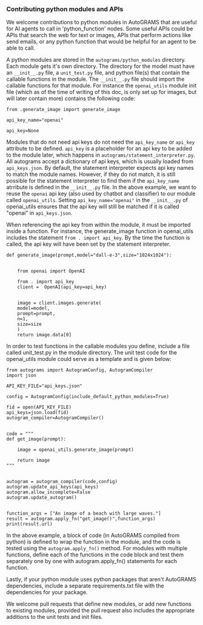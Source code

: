 ### Contributing python modules and APIs

We welcome contributions to python modules in AutoGRAMS that are useful for AI agents to call in 'python_function' nodes. Some useful APIs could be APIs that search the web for text or images, APIs that perform actions like send emails, or any python function that would be helpful for an agent to be able to call. 


A python modules are stored in the `autograms/python_modules` directory. Each module gets it's own directory. The directory for the model must have an `__init__.py` file, a `unit_test.py` file, and  python file(s) that contain the callable functions in the module. The `__init__.py` file should import the callable functions for that module. For instance the `openai_utils` module init file (which as of the time of writing of this doc, is only set up for images, but will later contain more) contains the following code:

```
from .generate_image import generate_image

api_key_name="openai"

api_key=None
```

Modules that do not need api keys do not need the `api_key_name` or `api_key` attribute to be defined. `api_key` is a placeholder for an api key to be added to the module later, which happens in `autograms/statement_interpreter.py`. All autograms accept a dictionary of api keys, which is usually loaded from `api_keys.json`. By default, the statement interpreter expects api key names to match the module names. However, if they do not match, it is still possible for the statement interpreter to find them if the `api_key_name` atrribute is defined in the `__init__.py` file. In the above example, we want to reuse the `openai` api key (also used by chatbot and classifier) to our module called `openai_utils`. Setting `api_key_name="openai"` in the `__init__.py` of openai_utils ensures that the api key will still be matched if it is called "openai" in `api_keys.json`.

When referencing the api key from within the module, it must be imported inside a function. For instance, the generate_image function in openai_utils includes the statement `from . import api_key`. By the time the function is called, the api key will have been set by the statement interpreter.
```
def generate_image(prompt,model="dall-e-3",size="1024x1024"):

    
    from openai import OpenAI

    from . import api_key
    client =  OpenAI(api_key=api_key)

    
    image = client.images.generate(
    model=model,
    prompt=prompt,
    n=1,
    size=size
    )
    return image.data[0]
```

In order to test functions in the callable modules you define, include a file called unit_test.py in the module directory. The unit test code for the openai_utils module could serve as a template and is given below:

```
from autograms import AutogramConfig, AutogramCompiler
import json

API_KEY_FILE="api_keys.json"

config = AutogramConfig(include_default_python_modules=True)

fid = open(API_KEY_FILE)
api_keys=json.load(fid)
autogram_compiler=AutogramCompiler()


code = """
def get_image(prompt):

    image = openai_utils.generate_image(prompt)

    return image
"""


autogram = autogram_compiler(code,config)
autogram.update_api_keys(api_keys)
autogram.allow_incomplete=False
autogram.update_autogram()


function_args = ["An image of a beach with large waves."]
result = autogram.apply_fn("get_image()",function_args)
print(result.url)
```

In the above example, a block of code (in AutoGRAMS compiled from python) is defined to wrap the function in the module, and the code is tested using the `autogram.apply_fn()` method. For modules with multiple functions, define each of the functions in the code block and test them separately one by one with autogram.apply_fn() statements for each function.

Lastly, if your python module uses python packages that aren't AutoGRAMS dependencies, include a separate requirements.txt file with the dependencies for your package.

We welcome pull requests that define new modules, or add new functions to existing modules, provided the pull request also includes the appropriate additions to the unit tests and init files.



